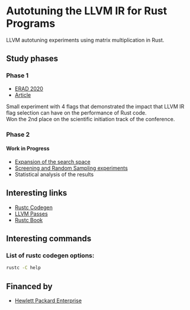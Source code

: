 # Autotuning the LLVM IR for Rust Programs

LLVM autotuning experiments using matrix multiplication in Rust.

## Study phases

### Phase 1

- [ERAD 2020](https://eradsp2020.ncc.unesp.br/)
- [Article](Articles/ERAD_2020.pdf)

Small experiment with 4 flags that demonstrated the impact that LLVM IR flag selection can have on the performance of Rust code.  
Won the 2nd place on the scientific initiation track of the conference.  

### Phase 2

#### Work in Progress

- [Expansion of the search space](Scripts/Which_Flags/which_flags.csv)
- [Screening and Random Sampling experiments](Experiments/Phase2/screening_experiment.jl)
- Statistical analysis of the results

## Interesting links

- [Rustc Codegen](https://doc.rust-lang.org/rustc/codegen-options/index.html)
- [LLVM Passes](http://llvm.org/docs/Passes.html)
- [Rustc Book](https://rustc-dev-guide.rust-lang.org/)

## Interesting commands

### List of rustc codegen options:

```bash
rustc -C help
```

## Financed by

- [Hewlett Packard Enterprise](www.hpe.com)
